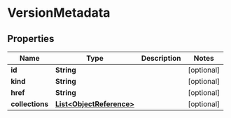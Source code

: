 

# VersionMetadata


## Properties

Name | Type | Description | Notes
------------ | ------------- | ------------- | -------------
**id** | **String** |  |  [optional]
**kind** | **String** |  |  [optional]
**href** | **String** |  |  [optional]
**collections** | [**List&lt;ObjectReference&gt;**](ObjectReference.md) |  |  [optional]



